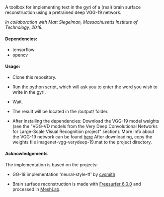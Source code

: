 A toolbox for implementing text in the gyri of a (real) brain surface reconstruction using a pretrained deep VGG-19 network.

*In collaboration with Matt Siegelman, Massachusetts Institute of Technology, 2018.*

#### Dependencies:

- tensorflow
- opencv

#### Usage:
- Clone this repository.
- Run the python script, which will ask you to enter the word you wish to write in the gyri.
- Wait. 
- The result will be located in the /output/ folder.

- After installing the dependencies:
Download the VGG-19 model weights (see the "VGG-VD models from the Very Deep Convolutional Networks for Large-Scale Visual Recognition project" section). More info about the VGG-19 network can be found [here](http://www.robots.ox.ac.uk/~vgg/research/very_deep/)
After downloading, copy the weights file imagenet-vgg-verydeep-19.mat to the project directory.


#### Acknowledgements

The implementation is based on the projects:

- GG-19 implementation 'neural-style-tf' by [cysmith](https://github.com/cysmith/neural-style-tf)

- Brain surface reconstruction is made with [Freesurfer 6.0.0](https://surfer.nmr.mgh.harvard.edu/) and processed in [MeshLab](http://www.meshlab.net/). 

